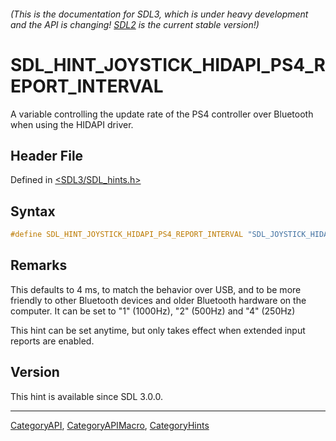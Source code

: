 ###### (This is the documentation for SDL3, which is under heavy development and the API is changing! [SDL2](https://wiki.libsdl.org/SDL2/) is the current stable version!)
# SDL_HINT_JOYSTICK_HIDAPI_PS4_REPORT_INTERVAL

A variable controlling the update rate of the PS4 controller over Bluetooth when using the HIDAPI driver.

## Header File

Defined in [<SDL3/SDL_hints.h>](https://github.com/libsdl-org/SDL/blob/main/include/SDL3/SDL_hints.h)

## Syntax

```c
#define SDL_HINT_JOYSTICK_HIDAPI_PS4_REPORT_INTERVAL "SDL_JOYSTICK_HIDAPI_PS4_REPORT_INTERVAL"
```

## Remarks

This defaults to 4 ms, to match the behavior over USB, and to be more
friendly to other Bluetooth devices and older Bluetooth hardware on the
computer. It can be set to "1" (1000Hz), "2" (500Hz) and "4" (250Hz)

This hint can be set anytime, but only takes effect when extended input
reports are enabled.

## Version

This hint is available since SDL 3.0.0.

----
[CategoryAPI](CategoryAPI), [CategoryAPIMacro](CategoryAPIMacro), [CategoryHints](CategoryHints)

